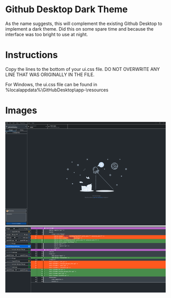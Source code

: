 # Github Desktop Dark Theme
As the name suggests, this will complement the existing Github Desktop to implement a dark theme. Did this on some spare time and because the interface was too bright to use at night.
# Instructions
Copy the lines to the bottom of your ui.css file. DO NOT OVERWRITE ANY LINE THAT WAS ORIGINALLY IN THE FILE.

For Windows, the ui.css file can be found in %localappdata%\GitHubDesktop\app-<version number>\resources
# Images
![landing page](img/landing.PNG?raw=true "Landing Page")
![Colours](img/colouring.PNG?raw=true "Colours in Dark Mode")
